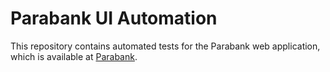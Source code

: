 # Parabank UI Automation

This repository contains automated tests for the Parabank web application, which is available at [Parabank](https://parabank.parasoft.com/parabank/index.htm?ConnType=JDBC).
